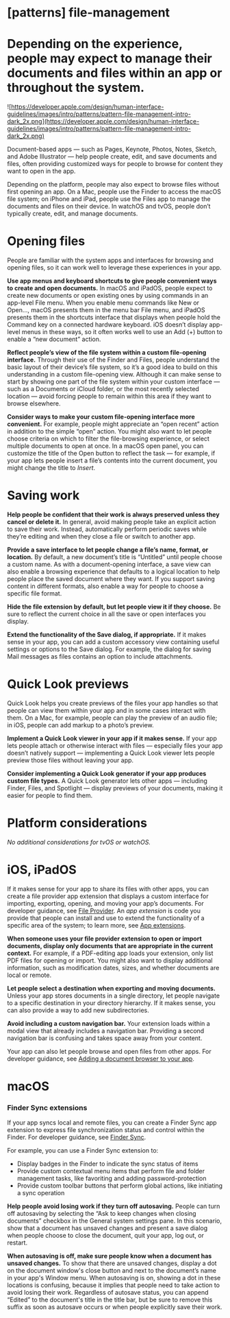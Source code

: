# **[patterns] file-management**

# Depending on the experience, people may expect to manage their documents and files within an app or throughout the system.

![https://developer.apple.com/design/human-interface-guidelines/images/intro/patterns/pattern-file-management-intro-dark_2x.png](https://developer.apple.com/design/human-interface-guidelines/images/intro/patterns/pattern-file-management-intro-dark_2x.png)

Document-based apps — such as Pages, Keynote, Photos, Notes, Sketch, and Adobe Illustrator — help people create, edit, and save documents and files, often providing customized ways for people to browse for content they want to open in the app.

Depending on the platform, people may also expect to browse files without first opening an app. On a Mac, people use the Finder to access the macOS file system; on iPhone and iPad, people use the Files app to manage the documents and files on their device. In watchOS and tvOS, people don’t typically create, edit, and manage documents.

# **Opening files**

People are familiar with the system apps and interfaces for browsing and opening files, so it can work well to leverage these experiences in your app.

**Use app menus and keyboard shortcuts to give people convenient ways to create and open documents.** In macOS and iPadOS, people expect to create new documents or open existing ones by using commands in an app-level File menu. When you enable menu commands like New or Open..., macOS presents them in the menu bar File menu, and iPadOS presents them in the shortcuts interface that displays when people hold the Command key on a connected hardware keyboard. iOS doesn’t display app-level menus in these ways, so it often works well to use an Add (+) button to enable a “new document” action.

**Reflect people’s view of the file system within a custom file-opening interface.** Through their use of the Finder and Files, people understand the basic layout of their device’s file system, so it’s a good idea to build on this understanding in a custom file-opening view. Although it can make sense to start by showing one part of the file system within your custom interface — such as a Documents or iCloud folder, or the most recently selected location — avoid forcing people to remain within this area if they want to browse elsewhere.

**Consider ways to make your custom file-opening interface more convenient.** For example, people might appreciate an “open recent” action in addition to the simple “open” action. You might also want to let people choose criteria on which to filter the file-browsing experience, or select multiple documents to open at once. In a macOS open panel, you can customize the title of the Open button to reflect the task — for example, if your app lets people insert a file’s contents into the current document, you might change the title to *Insert*.

# **Saving work**

**Help people be confident that their work is always preserved unless they cancel or delete it.** In general, avoid making people take an explicit action to save their work. Instead, automatically perform periodic saves while they’re editing and when they close a file or switch to another app.

**Provide a save interface to let people change a file’s name, format, or location.** By default, a new document’s title is “Untitled” until people choose a custom name. As with a document-opening interface, a save view can also enable a browsing experience that defaults to a logical location to help people place the saved document where they want. If you support saving content in different formats, also enable a way for people to choose a specific file format.

**Hide the file extension by default, but let people view it if they choose.** Be sure to reflect the current choice in all the save or open interfaces you display.

**Extend the functionality of the Save dialog, if appropriate.** If it makes sense in your app, you can add a custom accessory view containing useful settings or options to the Save dialog. For example, the dialog for saving Mail messages as files contains an option to include attachments.

# **Quick Look previews**

Quick Look helps you create previews of the files your app handles so that people can view them within your app and in some cases interact with them. On a Mac, for example, people can play the preview of an audio file; in iOS, people can add markup to a photo’s preview.

**Implement a Quick Look viewer in your app if it makes sense.** If your app lets people attach or otherwise interact with files — especially files your app doesn’t natively support — implementing a Quick Look viewer lets people preview those files without leaving your app.

**Consider implementing a Quick Look generator if your app produces custom file types.** A Quick Look generator lets other apps — including Finder, Files, and Spotlight — display previews of your documents, making it easier for people to find them.

# **Platform considerations**

*No additional considerations for tvOS or watchOS.*

# **iOS, iPadOS**

If it makes sense for your app to share its files with other apps, you can create a file provider app extension that displays a custom interface for importing, exporting, opening, and moving your app’s documents. For developer guidance, see [File Provider](https://developer.apple.com/documentation/fileprovider). An *app extension* is code you provide that people can install and use to extend the functionality of a specific area of the system; to learn more, see [App extensions](https://developer.apple.com/app-extensions/).

**When someone uses your file provider extension to open or import documents, display only documents that are appropriate in the current context.** For example, if a PDF-editing app loads your extension, only list PDF files for opening or import. You might also want to display additional information, such as modification dates, sizes, and whether documents are local or remote.

**Let people select a destination when exporting and moving documents.** Unless your app stores documents in a single directory, let people navigate to a specific destination in your directory hierarchy. If it makes sense, you can also provide a way to add new subdirectories.

**Avoid including a custom navigation bar.** Your extension loads within a modal view that already includes a navigation bar. Providing a second navigation bar is confusing and takes space away from your content.

Your app can also let people browse and open files from other apps. For developer guidance, see [Adding a document browser to your app](https://developer.apple.com/documentation/uikit/view_controllers/adding_a_document_browser_to_your_app).

# **macOS**

### **Finder Sync extensions**

If your app syncs local and remote files, you can create a Finder Sync app extension to express file synchronization status and control within the Finder. For developer guidance, see [Finder Sync](https://developer.apple.com/documentation/findersync).

For example, you can use a Finder Sync extension to:

- Display badges in the Finder to indicate the sync status of items
- Provide custom contextual menu items that perform file and folder management tasks, like favoriting and adding password-protection
- Provide custom toolbar buttons that perform global actions, like initiating a sync operation

**Help people avoid losing work if they turn off autosaving.** People can turn off autosaving by selecting the “Ask to keep changes when closing documents” checkbox in the General system settings pane. In this scenario, show that a document has unsaved changes and present a save dialog when people choose to close the document, quit your app, log out, or restart.

**When autosaving is off, make sure people know when a document has unsaved changes.** To show that there are unsaved changes, display a dot on the document window's close button and next to the document’s name in your app's Window menu. When autosaving is on, showing a dot in these locations is confusing, because it implies that people need to take action to avoid losing their work. Regardless of autosave status, you can append “Edited” to the document's title in the title bar, but be sure to remove this suffix as soon as autosave occurs or when people explicitly save their work.